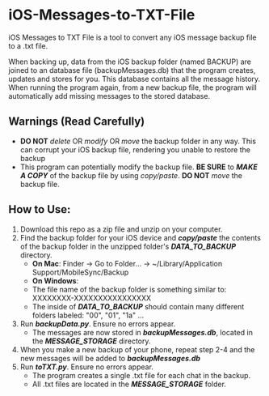 # iOS-Messages-to-TXT-File
iOS Messages to TXT File is a tool to convert any iOS message backup file to a 
.txt file. 

When backing up, data from the iOS backup folder (named BACKUP) 
are joined to an database file (backupMessages.db) that the 
program creates, updates and stores for you. 
This database contains all the message history. 
When running the program again, from a new backup file, the program will 
automatically add missing messages to the stored database.


## Warnings (Read Carefully)
* **DO NOT** *delete* OR *modify* OR *move* the backup folder in any way. This can corrupt your iOS backup file, rendering you unable to restore the backup
* This program can potentially modify the backup file. **BE SURE** to ***MAKE A COPY*** of the backup file by using *copy/paste*. **DO NOT** *move* the backup file.

## How to Use:
1. Download this repo as a zip file and unzip on your computer.
2. Find the backup folder for your iOS device and ***copy/paste*** the contents of the backup folder in the unzipped folder's ***DATA_TO_BACKUP*** directory.
   * **On Mac**: Finder -> Go to Folder... -> ~/Library/Application Support/MobileSync/Backup
   * **On Windows**:
   * The file name of the backup folder is something similar to: XXXXXXXX-XXXXXXXXXXXXXXXX
   * The inside of ***DATA_TO_BACKUP*** should contain many different folders labeled: "00", "01", "1a" ...
4. Run ***backupData.py***. Ensure no errors appear.
   * The messages are now stored in ***backupMessages.db***, located in the ***MESSAGE_STORAGE*** directory.
5. When you make a new backup of your phone, repeat step 2-4 and the new messages will be added to ***backupMessages.db***
6. Run ***toTXT.py***. Ensure no errors appear.
   * The program creates a single .txt file for each chat in the backup. 
   * All .txt files are located in the ***MESSAGE_STORAGE*** folder.